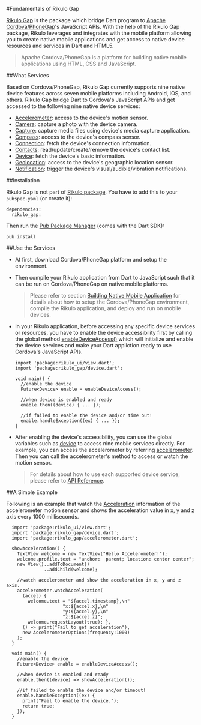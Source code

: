 #Fundamentals of Rikulo Gap

[Rikulo Gap](https://github.com/rikulo/gap) is the package which bridge Dart program to [Apache Cordova/PhoneGap](http://phonegap.com/)'s JavaScript APIs. With the help of the Rikulo Gap package, Rikulo leverages and integrates with the mobile platform allowing you to create native mobile applications and get access to native device resources and services in Dart and HTML5.

>Apache Cordova/PhoneGap is a platform for building native mobile applications using HTML, CSS and JavaScript.

##What Services

Based on Cordova/PhoneGap, Rikulo Gap currently supports nine native device features across seven mobile platforms including Android, iOS, and others. Rikulo Gap bridge Dart to Cordova's JavaScript APIs and get accessed to the following nine native device services:

* [Accelerometer](gap:accelerometer): access to the device's motion sensor.
* [Camera](gap:camera): capture a photo with the device camera.
* [Capture](gap:capture): capture media files using device's media capture application.
* [Compass](gap:compass): access to the device's compass sensor.
* [Connection](gap:connection): fetch the device's connection information.
* [Contacts](gap:contacts): read/update/create/remove the device's contact list.
* [Device](gap:device): fetch the device's basic information.
* [Geolocation](gap:geolocation): access to the device's geographic location sensor.
* [Notification](gap:notification): trigger the device's visual/audible/vibration notifications.

##Installation

Rikulo Gap is not part of [Rikulo package](http://pub.dartlang.org/packages/rikulo).
You have to add this to your `pubspec.yaml` (or create it):

    dependencies:
      rikulo_gap:

Then run the [Pub Package Manager](http://pub.dartlang.org/doc) (comes with the Dart SDK):

    pub install

##Use the Services

* At first, download Cordova/PhoneGap platform and setup the environment.

* Then compile your Rikulo application from Dart to JavaScript such that it can be run on Cordova/PhoneGap on native mobile platforms.

    >Please refer to section [Building Native Mobile Application](../Getting_Started/Building_Native_Mobile_Application) for details about how to setup the Cordova/PhoneGap environment, compile the Rikulo application, and deploy and run on mobile devices.

* In your Rikulo application, before accessing any specific device services or resources, you have to enable the device accessibility first by calling the global method [enableDeviceAccess()](gap:device) which will initialize and enable the device services and make your Dart appliction ready to use Cordova's JavaScript APIs.

      import 'package:rikulo_ui/view.dart';
      import 'package:rikulo_gap/device.dart';

      void main() {
        //enable the device
        Future<Device> enable = enableDeviceAccess();

        //when device is enabled and ready
        enable.then((device) { ... });

        //if failed to enable the device and/or time out!
        enable.handleException((ex) { ... }); 
      }

* After enabling the device's accessibility, you can use the global variables such as [device](gap:device) to access nine mobile services directly. For example, you can access the accelerometer by referring [accelerometer](gap:accelerometer). Then you can call the accelerometer's method to access or watch the motion sensor.

    >For details about how to use each supported device service, please refer to [API Reference](http://api.rikulo.org/gap/latest/).


##A Simple Example

Following is an example that watch the [Acceleration](gap:accelerometer) information of the accelerometer motion sensor and shows the acceleration value in x, y and z axis every 1000 milliseconds. 

      import 'package:rikulo_ui/view.dart';
      import 'package:rikulo_gap/device.dart';
      import 'package:rikulo_gap/accelerometer.dart';

      showAcceleration() {
        TextView welcome = new TextView("Hello Accelerometer!");
        welcome.profile.text = "anchor:  parent; location: center center";
        new View()..addToDocument()
                  ..addChild(welcome);

        //watch accelerometer and show the acceleration in x, y and z axis.
        accelerometer.watchAcceleration(
          (accel) {
            welcome.text = "${accel.timestamp},\n"
                         "x:${accel.x},\n"
                         "y:${accel.y},\n"
                         "z:${accel.z}";
            welcome.requestLayout(true); }, 
          () => print("Fail to get acceleration"),
          new AccelerometerOptions(frequency:1000)
        );
      }

      void main() {
        //enable the device
        Future<Device> enable = enableDeviceAccess(); 

        //when device is enabled and ready
        enable.then((device) => showAcceleration());

        //if failed to enable the device and/or timeout!
        enable.handleException((ex) { 
          print("Fail to enable the device.");
          return true;
        });
      }
